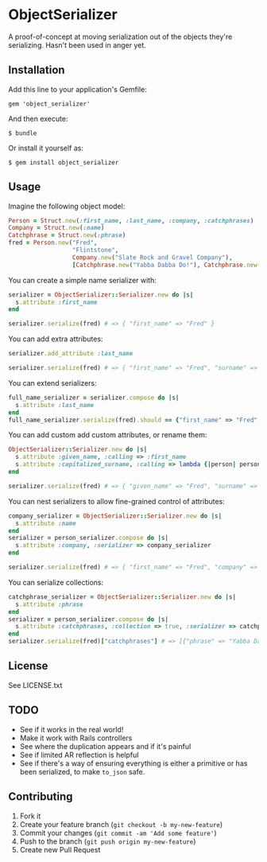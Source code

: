 # ObjectSerializer

A proof-of-concept at moving serialization out of the objects they're serializing. Hasn't been used in anger yet.

## Installation

Add this line to your application's Gemfile:

    gem 'object_serializer'

And then execute:

    $ bundle

Or install it yourself as:

    $ gem install object_serializer

## Usage

Imagine the following object model:

```ruby
Person = Struct.new(:first_name, :last_name, :company, :catchphrases)
Company = Struct.new(:name)
Catchphrase = Struct.new(:phrase)
fred = Person.new("Fred",
                  "Flintstone",
                  Company.new("Slate Rock and Gravel Company"),
                  [Catchphrase.new("Yabba Dabba Do!"), Catchphrase.new("WILMA!!!")])
```

You can create a simple name serializer with:

```ruby
serializer = ObjectSerializer::Serializer.new do |s|
  s.attribute :first_name
end

serializer.serialize(fred) # => { "first_name" => "Fred" }
```

You can add extra attributes:

```ruby
serializer.add_attribute :last_name

serializer.serialize(fred) # => { "first_name" => "Fred", "surname" => "Flintstone" }
```

You can extend serializers:

```ruby
full_name_serializer = serializer.compose do |s|
  s.attribute :last_name
end
full_name_serializer.serialize(fred).should == {"first_name" => "Fred", "last_name" => "Flintstone"}
```

You can add custom add custom attributes, or rename them:

```ruby
ObjectSerializer::Serializer.new do |s|
  s.attribute :given_name, :calling => :first_name
  s.attribute :capitalized_surname, :calling => lambda {|person| person.last_name.capitalize }
end

serializer.serialize(fred) # => { "given_name" => "Fred", "surname" => "FLINTSTONE" }
```

You can nest serializers to allow fine-grained control of attributes:

```ruby
company_serializer = ObjectSerializer::Serializer.new do |s|
  s.attribute :name
end
serializer = person_serializer.compose do |s|
  s.attribute :company, :serializer => company_serializer
end

serializer.serialize(fred) # => { "first_name" => "Fred", "company" => {"name" => "Slate Rock and Gravel Company"}}
```

You can serialize collections:

```ruby
catchphrase_serializer = ObjectSerializer::Serializer.new do |s|
  s.attribute :phrase
end
serializer = person_serializer.compose do |s|
  s.attribute :catchphrases, :collection => true, :serializer => catchphrase_serializer
end
serializer.serialize(fred)["catchphrases"] # => [{"phrase" => "Yabba Dabba Do!"}, { "phrase" => "WILMA!!!"}]
```

## License

See LICENSE.txt

## TODO

* See if it works in the real world!
* Make it work with Rails controllers
* See where the duplication appears and if it's painful
* See if limited AR reflection is helpful
* See if there's a way of ensuring everything is either a primitive or has been serialized, to make ````to_json```` safe.

## Contributing

1. Fork it
2. Create your feature branch (`git checkout -b my-new-feature`)
3. Commit your changes (`git commit -am 'Add some feature'`)
4. Push to the branch (`git push origin my-new-feature`)
5. Create new Pull Request
